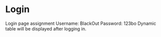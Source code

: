 # Login
Login page assignment
Username: BlackOut
Password: 123bo
Dynamic table will be displayed after logging in.
